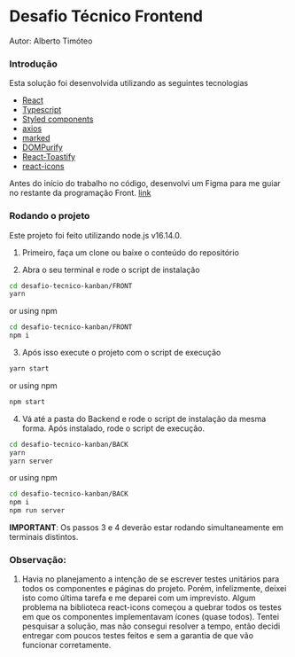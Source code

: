 # Desafio Técnico Frontend

Autor: Alberto Timóteo <br/>

### Introdução

Esta solução foi desenvolvida utilizando as seguintes tecnologias

- [React](https://reactjs.org/)
- [Typescript](https://www.typescriptlang.org/)
- [Styled components](https://github.com/styled-components/styled-components)
- [axios](https://github.com/axios/axios)
- [marked](https://www.npmjs.com/package/marked)
- [DOMPurify](https://github.com/cure53/DOMPurify)
- [React-Toastify](https://fkhadra.github.io/react-toastify/introduction)
- [react-icons](https://react-icons.github.io/)

Antes do início do trabalho no código, desenvolvi um Figma para me guiar no restante da programação Front. [link](https://www.figma.com/file/1iyiILSk1xgH1ZA7a5V9K0/Teste-t%C3%A9cnico-Kanban-Let's-Code?node-id=4%3A2)

### Rodando o projeto

Este projeto foi feito utilizando node.js v16.14.0.

1. Primeiro, faça um clone ou baixe o conteúdo do repositório

2. Abra o seu terminal e rode o script de instalação

```bash
cd desafio-tecnico-kanban/FRONT
yarn
```

or using npm

```bash
cd desafio-tecnico-kanban/FRONT
npm i
```

3. Após isso execute o projeto com o script de execução

```bash
yarn start
```

or using npm

```bash
npm start
```

4. Vá até a pasta do Backend e rode o script de instalação da mesma forma. Após instalado, rode o script de execução.

```bash
cd desafio-tecnico-kanban/BACK
yarn
yarn server
```

or using npm

```bash
cd desafio-tecnico-kanban/BACK
npm i
npm run server
```

**IMPORTANT**: Os passos 3 e 4 deverão estar rodando simultaneamente em terminais distintos.

### Observação:

1. Havia no planejamento a intenção de se escrever testes unitários para todos os componentes e páginas do projeto. Porém, infelizmente, deixei isto como última tarefa e me deparei com um imprevisto. Algum problema na biblioteca react-icons começou a quebrar todos os testes em que os componentes implementavam ícones (quase todos). Tentei pesquisar a solução, mas não consegui resolver a tempo, então decidi entregar com poucos testes feitos e sem a garantia de que vão funcionar corretamente.

